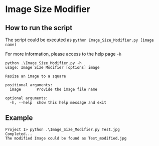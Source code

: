 # Image Size Modifier

## How to run the script
The script could be executed as `python Image_Size_Modifier.py [image name]`

For more information, please access to the help page `-h`
```
python .\Image_Size_Modifier.py -h
usage: Image Size Modifier [options] image

Resize an image to a square

positional arguments:
  image       Provide the image file name

optional arguments:
  -h, --help  show this help message and exit
```

## Example
```
Project 1> python .\Image_Size_Modifier.py Test.jpg
Completed...
The modified Image could be found as Test_modified.jpg
```